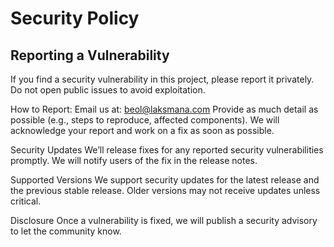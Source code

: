 # Security Policy

## Reporting a Vulnerability
If you find a security vulnerability in this project, please report it privately. Do not open public issues to avoid exploitation.

How to Report:
Email us at: beol@laksmana.com
Provide as much detail as possible (e.g., steps to reproduce, affected components).
We will acknowledge your report and work on a fix as soon as possible.

Security Updates
We’ll release fixes for any reported security vulnerabilities promptly. We will notify users of the fix in the release notes.

Supported Versions
We support security updates for the latest release and the previous stable release. Older versions may not receive updates unless critical.

Disclosure
Once a vulnerability is fixed, we will publish a security advisory to let the community know.
